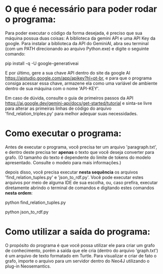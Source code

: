 # O que é necessário para poder rodar o programa:

Para poder executar o código da forma desejada, é preciso que sua máquina possua duas coisas: A biblioteca da gemini API e uma API Key da google. Para instalar a biblioteca da API do GeminiAI, abra seu terminal (com um PATH direcionando ao arquivo Python.exe) e digite o seguinte comando:

pip install -q -U google-generativeai

E por último, gere a sua chave API dentro do site da google AI <https://aistudio.google.com/app/apikey?hl=pt-br>, e para que o programa consiga acessar essa chave, armazene ela como uma variável de ambiente dentro de sua máquina com o nome 'API-KEY'.

Em caso de dúvida, consulte o guia de primeiros passos da API <https://ai.google.dev/gemini-api/docs/get-started/tutorial> e sinta-se livre para alterar as primeiras linhas de código do arquivo 'find_relation_triples.py' para melhor adequar suas necessidades.

# Como executar o programa:

Antes de executar o programa, você precisa ter um arquivo 'paragraph.txt', e dentro deste precisa ter **apenas** o texto que você deseja converter para grafo. (O tamanho do texto é dependente do limite de tokens do modelo apresentado. Consulte o modelo para mais informações.)

depois disso, você precisa executar **nesta sequência** os arquivos 'find_relation_tuples.py' e 'json_to_rdf.py'. Você pode executar estes arquivos por meio de alguma IDE de sua escolha, ou, caso prefira, executar diretamente abrindo o terminal de comandos e digitando estes comandos **nesta ordem**:

python find_relation_tuples.py

python json_to_rdf.py

# Como utilizar a saída do programa:

O propósito do programa é que você possa utilizar ele para criar um grafo de conhecimento, porém a saída que ele cria (dentro do arquivo 'graph.txt') é um arquivo de texto formatado em Turtle. Para visualizar e criar de fato o grafo, importe o arquivo para um servidor dentro do Neo4J utilizando o plug-in Neosemantics.
